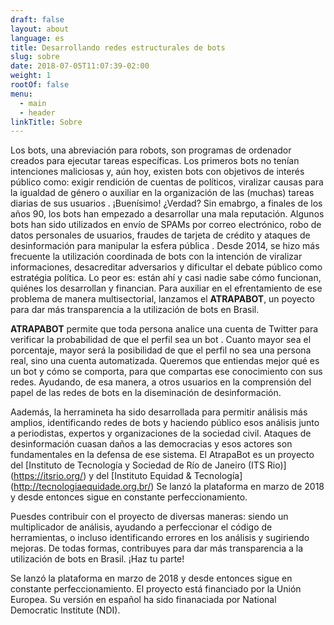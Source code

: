 ```yaml
---
draft: false
layout: about
language: es
title: Desarrollando redes estructurales de bots
slug: sobre
date: 2018-07-05T11:07:39-02:00
weight: 1
rootOf: false
menu:
  - main
  - header
linkTitle: Sobre
---
```

Los bots, una abreviación para robots, son programas de ordenador creados para ejecutar tareas específicas. Los primeros bots no tenían intenciones maliciosas y, aún hoy, existen bots con objetivos de interés público como: exigir rendición de cuentas de políticos, viralizar causas para la igualdad de género o auxiliar en la organización de las (muchas) tareas diarias de sus usuarios . ¡Buenísimo! ¿Verdad? Sin emabrgo, a finales de los años 90, los bots han empezado a desarrollar una mala reputación. Algunos bots han sido utilizados en envío de SPAMs por correo electrónico, robo de datos personales de usuarios, fraudes de tarjeta de crédito y ataques de desinformación para manipular la esfera pública . Desde 2014, se hizo más frecuente la utilización coordinada de bots con la intención de viralizar informaciones, desacreditar adversarios y dificultar el debate público como estratégia política. Lo peor es: están ahí y casi nadie sabe cómo funcionan, quiénes los desarrollan y financian. Para auxiliar en el efrentamiento de ese problema de manera multisectorial, lanzamos el **ATRAPABOT**, un poyecto para dar más transparencia a la utilización de bots en Brasil.

**ATRAPABOT** permite que toda persona analice una cuenta de Twitter para verificar la probabilidad de que el perfil sea un bot . Cuanto mayor sea el porcentaje, mayor será la posibilidad de que el perfil no sea una persona real, sino una cuenta automatizada. Queremos que entiendas mejor qué es un bot y cómo se comporta, para que compartas ese conocimiento con sus redes. Ayudando, de esa manera, a otros usuarios en la comprensión del papel de las redes de bots en la diseminación de desinformación. 

Aademás, la herramineta ha sido desarrollada para permitir análisis más amplios, identificando redes de bots y haciendo público esos análisis junto a periodistas, expertos y organizaciones de la sociedad civil. Ataques de desinformación cuasan daños a las democracias y esos actores son fundamentales en la defensa de ese sistema. El AtrapaBot es un proyecto del \[Instituto de Tecnología y Sociedad de Río de Janeiro (ITS Rio)](https://itsrio.org/) y del \[Instituto Equidad & Tecnología](http://tecnologiaequidade.org.br/) Se lanzó la plataforma en marzo de 2018 y desde entonces sigue en constante perfeccionamiento.

Puesdes contribuir con el proyecto de diversas maneras: siendo un multiplicador de análisis, ayudando a perfeccionar el código de herramientas, o incluso identificando errores en los análisis y sugiriendo mejoras. De todas formas, contribuyes para dar más transparencia a la utilización de bots en Brasil. ¡Haz tu parte! 

Se lanzó la plataforma en marzo de 2018 y desde entonces sigue en constante perfeccionamiento. El proyecto está financiado por la Unión Europea. Su versión en español ha sido finanaciada por National Democratic Institute (NDI).